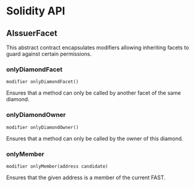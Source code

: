 # Solidity API

## AIssuerFacet

This abstract contract encapsulates modifiers allowing inheriting facets to guard against
certain permissions.

### onlyDiamondFacet

```solidity
modifier onlyDiamondFacet()
```

Ensures that a method can only be called by another facet of the same diamond.

### onlyDiamondOwner

```solidity
modifier onlyDiamondOwner()
```

Ensures that a method can only be called by the owner of this diamond.

### onlyMember

```solidity
modifier onlyMember(address candidate)
```

Ensures that the given address is a member of the current FAST.

